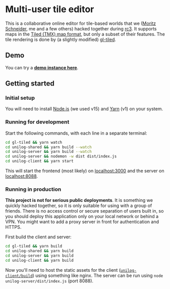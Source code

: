 # Multi-user tile editor

This is a collaborative online editor for tile-based worlds that we ([Moritz Schneider](https://github.com/bazumo), me and a few others) hacked together during [rc3](https://events.ccc.de/2020/09/04/rc3-remote-chaos-experience/). It supports maps in the [Tiled (TMX) map format](https://doc.mapeditor.org/en/stable/reference/tmx-map-format/), but only a subset of their features. The tile rendering is done by (a slightly modified) [gl-tiled](https://github.com/englercj/gl-tiled).

## Demo

You can try a [**demo instance here**](https://multi-user-tile-editor.do.walr.is/).

## Getting started

### Initial setup

You will need to install [Node.js](https://nodejs.org) (we used v15) and [Yarn](https://yarnpkg.com/) (v1) on your system.

### Running for development

Start the following commands, with each line in a separate terminal:

```bash
cd gl-tiled && yarn watch
cd unilog-shared && yarn build --watch
cd unilog-server && yarn build --watch
cd unilog-server && nodemon -w dist dist/index.js
cd unilog-client && yarn start
```

This will start the frontend (most likely) on [localhost:3000](localhost:3000) and the server on [localhost:8088](localhost:8088).

### Running in production

**This project is not for serious public deployments**. It is something we quickly hacked together, so it is only suitable for using with a group of friends. There is no access control or secure separation of users built in, so you should deploy this application only on your local network or behind a VPN. You might want to add a proxy server in front for authentication and HTTPS.

First build the client and server:

```bash
cd gl-tiled && yarn build
cd unilog-shared && yarn build
cd unilog-server && yarn build
cd unilog-client && yarn build
```

Now you'll need to host the static assets for the client ([`unilog-client/build`](`unilog-client/build`)) using something like nginx. The server can be run using `node unilog-server/dist/index.js` (port 8088).
